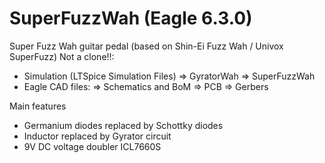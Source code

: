 # SuperFuzzWah (Eagle 6.3.0)
Super Fuzz Wah guitar pedal (based on Shin-Ei Fuzz Wah / Univox SuperFuzz) Not a clone!!:

- Simulation (LTSpice Simulation Files)
  => GyratorWah 
  => SuperFuzzWah
- Eagle CAD files:
  => Schematics and BoM
  => PCB
  => Gerbers

Main features
- Germanium diodes replaced by Schottky diodes
- Inductor replaced by Gyrator circuit
- 9V DC voltage doubler ICL7660S
